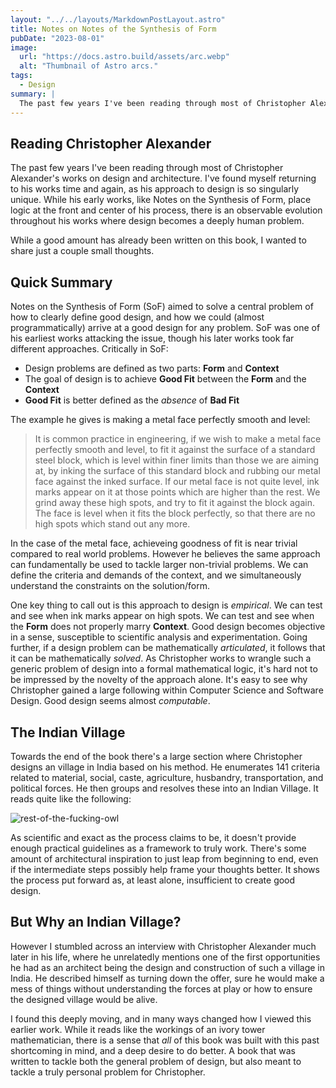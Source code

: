 ```yaml
---
layout: "../../layouts/MarkdownPostLayout.astro"
title: Notes on Notes of the Synthesis of Form
pubDate: "2023-08-01"
image:
  url: "https://docs.astro.build/assets/arc.webp"
  alt: "Thumbnail of Astro arcs."
tags:
  - Design
summary: |
  The past few years I've been reading through most of Christopher Alexander's works on design and architecture. I've found myself returning to his works time and again, as his approach to design is so singularly unique. There is an observable evolution throughout his works where design becomes a deeply human problem.
---
```


## Reading Christopher Alexander

The past few years I've been reading through most of Christopher Alexander's works on design and architecture. I've found myself returning to his works time and again, as his approach to design is so singularly unique. While his early works, like Notes on the Synthesis of Form, place logic at the front and center of his process, there is an observable evolution throughout his works where design becomes a deeply human problem.

While a good amount has already been written on this book, I wanted to share just a couple small thoughts.

## Quick Summary

Notes on the Synthesis of Form (SoF) aimed to solve a central problem of how to clearly define good design, and how we could (almost programmatically) arrive at a good design for any problem. SoF was one of his earliest works attacking the issue, though his later works took far different approaches. Critically in SoF:

- Design problems are defined as two parts: **Form** and **Context**
- The goal of design is to achieve **Good Fit** between the **Form** and the **Context**
- **Good Fit** is better defined as the _absence_ of **Bad Fit**

The example he gives is making a metal face perfectly smooth and level:

> It is common practice in engineering, if we wish to make a
> metal face perfectly smooth and level, to fit it against the
> surface of a standard steel block, which is level within finer
> limits than those we are aiming at, by inking the surface of
> this standard block and rubbing our metal face against the
> inked surface. If our metal face is not quite level, ink marks
> appear on it at those points which are higher than the rest.
> We grind away these high spots, and try to fit it against the
> block again. The face is level when it fits the block perfectly,
> so that there are no high spots which stand out any more.

In the case of the metal face, achieveing goodness of fit is near trivial compared to real world problems. However he believes the same approach can fundamentally be used to tackle larger non-trivial problems. We can define the criteria and demands of the context, and we simultaneously understand the constraints on the solution/form.

One key thing to call out is this approach to design is _empirical_. We can test and see when ink marks appear on high spots. We can test and see when the **Form** does not properly marry **Context**. Good design becomes objective in a sense, susceptible to scientific analysis and experimentation. Going further, if a design problem can be mathematically _articulated_, it follows that it can be mathematically _solved_. As Christopher works to wrangle such a generic problem of design into a formal mathematical logic, it's hard not to be impressed by the novelty of the approach alone. It's easy to see why Christopher gained a large following within Computer Science and Software Design. Good design seems almost _computable_.

## The Indian Village

Towards the end of the book there's a large section where Christopher designs an village in India based on his method. He enumerates 141 criteria related to material, social, caste, agriculture, husbandry, transportation, and political forces. He then groups and resolves these into an Indian Village. It reads quite like the following:

![rest-of-the-fucking-owl](/images/blogposts/notes-on-the-synthesis-of-form/rest-of-the-owl.webp)

As scientific and exact as the process claims to be, it doesn't provide enough practical guidelines as a framework to truly work. There's some amount of architectural inspiration to just leap from beginning to end, even if the intermediate steps possibly help frame your thoughts better. It shows the process put forward as, at least alone, insufficient to create good design.

## But Why an Indian Village?

However I stumbled across an interview with Christopher Alexander much later in his life, where he unrelatedly mentions one of the first opportunities he had as an architect being the design and construction of such a village in India. He described himself as turning down the offer, sure he would make a mess of things without understanding the forces at play or how to ensure the designed village would be alive.

I found this deeply moving, and in many ways changed how I viewed this earlier work. While it reads like the workings of an ivory tower mathematician, there is a sense that _all_ of this book was built with this past shortcoming in mind, and a deep desire to do better. A book that was written to tackle both the general problem of design, but also meant to tackle a truly personal problem for Christopher.
